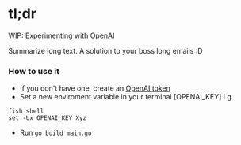# tl;dr
WIP: Experimenting with OpenAI

Summarize long text. A solution to your boss long emails :D 

### How to use it
- If you don't have one, create an [OpenAI token](https://platform.openai.com/account/api-keys)
- Set a new enviroment variable in your terminal [OPENAI_KEY]  i.g.
```
fish shell 
set -Ux OPENAI_KEY Xyz 
```
- Run ``go build main.go``
